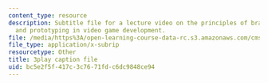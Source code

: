 ```yaml
---
content_type: resource
description: Subtitle file for a lecture video on the principles of brainstorming
  and prototyping in video game development.
file: /media/https%3A/open-learning-course-data-rc.s3.amazonaws.com/cms-611j-creating-video-games-fall-2014/bc5e2f5f417c3c7671fdc6dc9848ce94_j8ZGpRo8jd4.srt
file_type: application/x-subrip
resourcetype: Other
title: 3play caption file
uid: bc5e2f5f-417c-3c76-71fd-c6dc9848ce94
---
```

